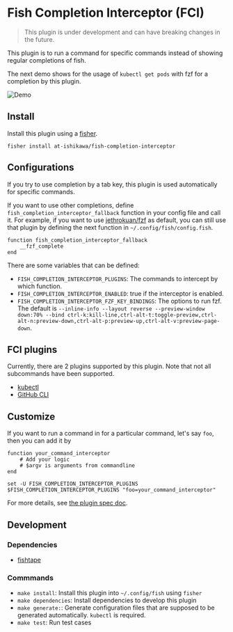 # Fish Completion Interceptor (FCI)

> This plugin is under development and can have breaking changes in the future.

This plugin is to run a command for specific commands instead of showing regular completions of fish.

The next demo shows for the usage of `kubectl get pods` with fzf for a completion by this plugin.

![Demo](./docs/videos/kubectl_demo.gif)

## Install

Install this plugin using a [fisher](https://github.com/jorgebucaran/fisher).

```fish
fisher install at-ishikawa/fish-completion-interceptor
```

## Configurations

If you try to use completion by a tab key, this plugin is used automatically for specific commands.

If you want to use other completions, define `fish_completion_interceptor_fallback` function in your config file and call it.
For example, if you want to use [jethrokuan/fzf](https://github.com/jethrokuan/fzf) as default, you can still use that plugin by defining the next function in `~/.config/fish/config.fish`.

```fish
function fish_completion_interceptor_fallback
    __fzf_complete
end
```

There are some variables that can be defined:

* `FISH_COMPLETION_INTERCEPTOR_PLUGINS`: The commands to intercept by which function.
* `FISH_COMPLETION_INTERCEPTOR_ENABLED`: true if the interceptor is enabled.
* `FISH_COMPLETION_INTERCEPTOR_FZF_KEY_BINDINGS`: The options to run fzf. The default is `--inline-info --layout reverse --preview-window down:70% --bind ctrl-k:kill-line,ctrl-alt-t:toggle-preview,ctrl-alt-n:preview-down,ctrl-alt-p:preview-up,ctrl-alt-v:preview-page-down`.


## FCI plugins

Currently, there are 2 plugins supported by this plugin.
Note that not all subcommands have been supported.

- [kubectl](https://kubernetes.io/docs/reference/kubectl/kubectl/)
- [GitHub CLI](https://github.com/cli/cli)


## Customize

If you want to run a command in for a particular command, let's say `foo`, then you can add it by

```fish
function your_command_interceptor
    # Add your logic
    # $argv is arguments from commandline
end

set -U FISH_COMPLETION_INTERCEPTOR_PLUGINS $FISH_COMPLETION_INTERCEPTOR_PLUGINS "foo=your_command_interceptor"
```

For more details, see [the plugin spec doc](./docs/plugin_spec).

## Development

### Dependencies

- [fishtape](https://github.com/jorgebucaran/fishtape)

### Commmands

- `make install`: Install this plugin into `~/.config/fish` using `fisher`
- `make dependencies`: Install dependencies to develop this plugin
- `make generate:`: Generate configuration files that are supposed to be generated automatically. `kubectl` is required.
- `make test`: Run test cases
